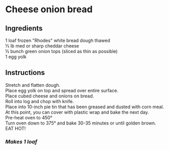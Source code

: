 # Cheese onion bread

## Ingredients
1 loaf frozen "Rhodes" white bread dough thawed  
&frac13; lb med or sharp cheddar cheese  
&frac12; bunch green onion tops (sliced as thin as possible)  
1 egg yolk  

## Instructions
Stretch and flatten dough.  
Place egg yolk on top and spread over entire surface.  
Place cubed cheese and onions on bread.  
Roll into log and chop with knife.  
Place into 10-inch pie tin that has been greased and dusted with corn meal.  
At this point, you can cover with plastic wrap and bake the next day.  
Pre-heat oven to 450&deg;  
Turn oven down to 375&deg; and bake 30-35 minutes or until golden brown.  
EAT HOT!  

### *Makes 1 loaf*